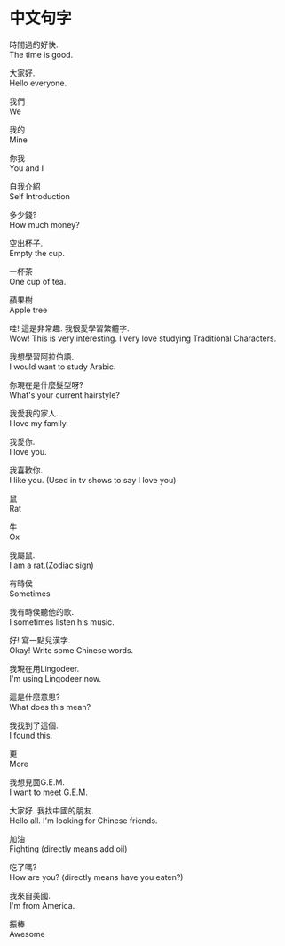 中文句字
=======

時間過的好快.  
The time is good.

大家好.  
Hello everyone.

我們  
We

我的  
Mine

你我  
You and I

自我介紹  
Self Introduction

多少錢?  
How much money?

空出杯子.  
Empty the cup.

一杯茶  
One cup of tea.

蘋果樹  
Apple tree


哇! 這是非常趣. 我很愛學習繁體字.  
Wow! This is very interesting. I very love studying Traditional Characters.


我想學習阿拉伯語.  
I would want to study Arabic.


你現在是什麼髮型呀?  
What's your current hairstyle?


我愛我的家人.  
I love my family.


我愛你.  
I love you.


我喜歡你.  
I like you. (Used in tv shows to say I love you)


鼠  
Rat


牛  
Ox


我屬鼠.  
I am a rat.(Zodiac sign)


有時侯  
Sometimes


我有時侯聽他的歌.  
I sometimes listen his music.


好! 寫一點兒漢字.  
Okay! Write some Chinese words.


我現在用Lingodeer.  
I'm using Lingodeer now.


這是什麼意思?  
What does this mean?


我找到了這個.  
I found this.


更  
More


我想見面G.E.M.  
I want to meet G.E.M.


大家好. 我找中國的朋友.  
Hello all. I'm looking for Chinese friends.


加油  
Fighting (directly means add oil)


吃了嗎?  
How are you? (directly means have you eaten?)


我來自美國.  
I'm from America.


振棒  
Awesome
